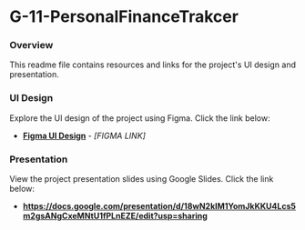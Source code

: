 # G-11-PersonalFinanceTrakcer

### Overview
This readme file contains resources and links for the project's UI design and presentation.

### UI Design
Explore the UI design of the project using Figma. Click the link below:
- **[Figma UI Design](#)** - *[FIGMA LINK]*

### Presentation
View the project presentation slides using Google Slides. Click the link below:
- **https://docs.google.com/presentation/d/18wN2kIM1YomJkKKU4Lcs5m2gsANgCxeMNtU1fPLnEZE/edit?usp=sharing**
